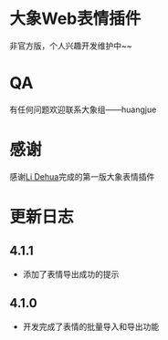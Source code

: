 # 大象Web表情插件
非官方版，个人兴趣开发维护中~~

# QA
有任何问题欢迎联系大象组——huangjue

# 感谢
感谢[Li Dehua](https://github.com/yezigl)完成的第一版大象表情插件

# 更新日志

## 4.1.1
- 添加了表情导出成功的提示

## 4.1.0
- 开发完成了表情的批量导入和导出功能